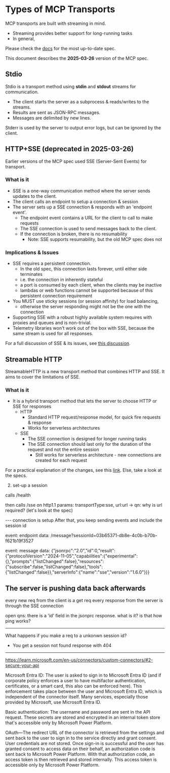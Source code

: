 # Types of MCP Transports

MCP transports are built with streaming in mind.  
- Streaming provides better support for long-running tasks 
- In general, 

Please check the [docs](https://modelcontextprotocol.io/specification) for the most up-to-date spec.

This document describes the **2025-03-26** version of the MCP spec.

## Stdio

Stdio is a transport method using **stdin** and **stdout** streams for communication.  
- The client starts the server as a subprocess & reads/writes to the streams.
- Results are sent as JSON-RPC messages.
- Messages are delimited by new lines.

Stderr is used by the server to output error logs, but can be ignored by the client.

## HTTP+SSE (deprecated in 2025-03-26)

Earlier versions of the MCP spec used SSE (Server-Sent Events) for transport.

### What is it
- SSE is a one-way communication method where the server sends updates to the client.
- The client calls an endpoint to setup a connection & session
- The server sets up a SSE connection & responds with an 'endpoint event'.
  - The endpoint event contains a URL for the client to call to make requests
  - The SSE connection is used to send messages back to the client.
  - If the connection is broken, there is no resumability 
    - Note: SSE supports resumability, but the old MCP spec does not

### Implications & Issues
- SSE requires a persistent connection. 
  - In the old spec, this connection lasts forever, until either side terminates
  - i.e. the connection in inherently stateful
  - a port is consumed by each client, when the clients may be inactive
  - lambdas or web functions cannot be supported because of this persistent connection requirement
- You MUST use sticky sessions (or session affinity) for load balancing, 
  - otherwise the server responding might not be the one with the connection
- Supporting SSE with a robust highly available system requires with proxies and queues and is non-trivial.
- Telemetry libraries won't work out of the box with SSE, because the same stream is used for all responses. 

For a full discussion of SSE & its issues, see [this discussion](https://github.com/modelcontextprotocol/modelcontextprotocol/discussions/102).

## Streamable HTTP 

StreamableHTTP is a new transport method that combines HTTP and SSE. It aims to cover the limitations of SSE.

### What is it
- It is a hybrid transport method that lets the server to choose HTTP or SSE for responses
  - HTTP
    - Standard HTTP request/response model, for quick fire requests & response
    - Works for serverless architectures
  - SSE
    - The SSE connection is designed for longer running tasks
    - The SSE connection should last only for the duration of the request and not the entire session
      - Still works for serverless architecture - new connections are created for each request

For a practical explanation of the changes, see this [link](https://github.com/modelcontextprotocol/modelcontextprotocol/pull/206). Else, take a look at the specs.


2) set-up a session

calls /health

then calls 
/sse on http1.1
params: transportType:sse, url:url -> qn: why is url required? (let's look at the spec)

--- connection is setup
After that, you keep sending events and include the session id

event: endpoint
data: /message?sessionId=03b65371-db8e-4c0b-b70b-f621b19f3527

event: message
data: {"jsonrpc":"2.0","id":0,"result":{"protocolVersion":"2024-11-05","capabilities":{"experimental":{},"prompts":{"listChanged":false},"resources":{"subscribe":false,"listChanged":false},"tools":{"listChanged":false}},"serverInfo":{"name":"sse","version":"1.6.0"}}}

The server is pushing data back afterwards
---

every new req from the client is a get req
every response from the server is through the SSE connection

open qns:
there is a 'id' field in the jsonprc response. what is it?
is that how ping works?


---
What happens if you make a req to a unkonwn session id?
- You get a session not found response with 404


--------------

https://learn.microsoft.com/en-us/connectors/custom-connectors/#2-secure-your-api


Microsoft Entra ID: The user is asked to sign in to Microsoft Entra ID (and if corporate policy enforces a user to have multifactor authentication, certificates, or a smart card, this also can be enforced here). This enforcement takes place between the user and Microsoft Entra ID, which is independent of the connector itself. Many services, especially those provided by Microsoft, use Microsoft Entra ID.

Basic authentication: The username and password are sent in the API request. These secrets are stored and encrypted in an internal token store that's accessible only by Microsoft Power Platform.

OAuth—The redirect URL of the connector is retrieved from the settings and sent back to the user to sign in to the service directly and grant consent. User credentials are not stored. Once sign-in is successful and the user has granted consent to access data on their behalf, an authorization code is sent back to Microsoft Power Platform. With that authorization code, an access token is then retrieved and stored internally. This access token is accessible only by Microsoft Power Platform.

